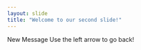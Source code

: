 ```yaml
---
layout: slide
title: "Welcome to our second slide!"
---
```

New Message
Use the left arrow to go back!
